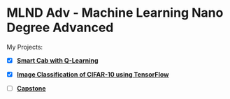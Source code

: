 # MLND Adv - Machine Learning Nano Degree Advanced

My Projects:

- [x] [**Smart Cab with Q-Learning**](https://github.com/jagans94/udacity-machine-learning/tree/master/projects/smartcab)

- [x] [**Image Classification of CIFAR-10 using TensorFlow**](https://github.com/jagans94/udacity-machine-learning/tree/master/projects/image-classification)

- [ ] [**Capstone**](https://github.com/jagans94/udacity-machine-learning/tree/master/projects/capstone)
